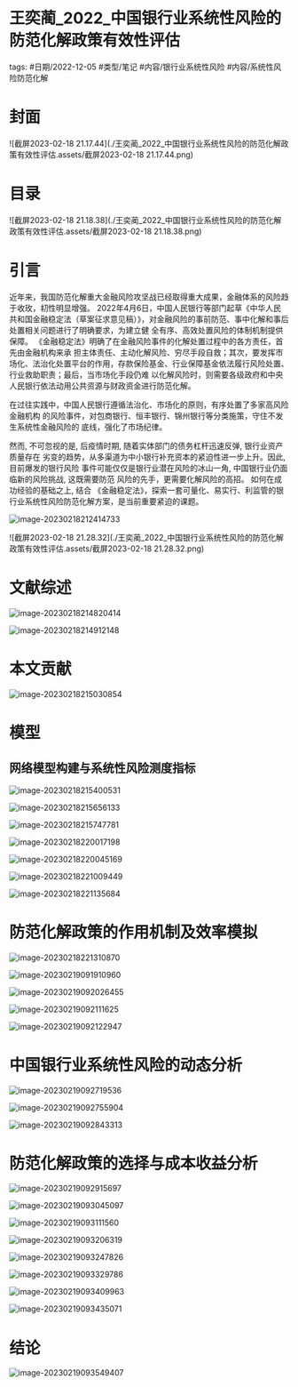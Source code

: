 # 王奕蔺_2022_中国银行业系统性风险的防范化解政策有效性评估



tags: #日期/2022-12-05 #类型/笔记 #内容/银行业系统性风险 #内容/系统性风险防范化解 





# 封面



![截屏2023-02-18 21.17.44](./王奕蔺_2022_中国银行业系统性风险的防范化解政策有效性评估.assets/截屏2023-02-18 21.17.44.png)





# 目录



![截屏2023-02-18 21.18.38](./王奕蔺_2022_中国银行业系统性风险的防范化解政策有效性评估.assets/截屏2023-02-18 21.18.38.png)









# 引言

近年来，我国防范化解重大金融风险攻坚战已经取得重大成果，金融体系的风险趋于收玫，㓞性明显增强。
2022年4月6日，中国人民银行等部门起草《中华人民共和国金融稳定法（草案征求意见稿）》，对金融风险的事前防范、事中化解和事后处置相关问题进行了明确要求，为建立健 全有序、高效处置风险的体制机制提供保障。
《金融稳定法》明确了在金融风险事件的化解处置过程中的各方责任，首先由金融机构来承 担主体责任、主动化解风险、穷尽手段自救；其次，要发挥市场化、法治化处置平台的作用，存款保险基金、行业保障基金依法履行风险处置、行业救助职责；最后，当市场化手段仍难 以化解风险时，则需要各级政府和中央人民银行依法动用公共资源与财政资金进行防范化解。

在过往实践中，中国人民银行遵循法治化、市场化的原则，有序处置了多家高风险金融机构 的风险事件，对包商银行、恒丰银行、锦州银行等分类施策，守住不发生系统性金融风险的 底线，强化了市场纪律。

然而, 不可忽视的是, 后疫情时期, 随着实体部门的债务杠杆迅速反弹, 银行业资产质量存在 劣变的趋势，从多渠道为中小银行补充资本的紧迫性进一步上升。因此, 目前爆发的银行风险 事件可能仅仅是银行业潜在风险的冰山一角, 中国银行业仍面临新的风险挑战, 这既需要防范 风险的先手，更需要化解风险的高招。
如何在成功经验的基础之上, 结合 《金融稳定法》，探索一套可量化、易实行、利监管的银行业系统性风险防范化解方案，是当前重要紧迫的课题。



![image-20230218212414733](./王奕蔺_2022_中国银行业系统性风险的防范化解政策有效性评估.assets/image-20230218212414733.png)





![截屏2023-02-18 21.28.32](./王奕蔺_2022_中国银行业系统性风险的防范化解政策有效性评估.assets/截屏2023-02-18 21.28.32.png)





# 文献综述



![image-20230218214820414](./王奕蔺_2022_中国银行业系统性风险的防范化解政策有效性评估.assets/image-20230218214820414.png)



![image-20230218214912148](./王奕蔺_2022_中国银行业系统性风险的防范化解政策有效性评估.assets/image-20230218214912148.png)





# 本文贡献



![image-20230218215030854](./王奕蔺_2022_中国银行业系统性风险的防范化解政策有效性评估.assets/image-20230218215030854.png)







# 模型



## 网络模型构建与系统性风险测度指标



![image-20230218215400531](./王奕蔺_2022_中国银行业系统性风险的防范化解政策有效性评估.assets/image-20230218215400531.png)



![image-20230218215656133](./王奕蔺_2022_中国银行业系统性风险的防范化解政策有效性评估.assets/image-20230218215656133.png)





![image-20230218215747781](./王奕蔺_2022_中国银行业系统性风险的防范化解政策有效性评估.assets/image-20230218215747781.png)



![image-20230218220017198](./王奕蔺_2022_中国银行业系统性风险的防范化解政策有效性评估.assets/image-20230218220017198.png)



![image-20230218220045169](./王奕蔺_2022_中国银行业系统性风险的防范化解政策有效性评估.assets/image-20230218220045169.png)



![image-20230218221009449](./王奕蔺_2022_中国银行业系统性风险的防范化解政策有效性评估.assets/image-20230218221009449.png)





![image-20230218221135684](./王奕蔺_2022_中国银行业系统性风险的防范化解政策有效性评估.assets/image-20230218221135684.png)



# 防范化解政策的作用机制及效率模拟



![image-20230218221310870](./王奕蔺_2022_中国银行业系统性风险的防范化解政策有效性评估.assets/image-20230218221310870.png)



![image-20230219091910960](./王奕蔺_2022_中国银行业系统性风险的防范化解政策有效性评估.assets/image-20230219091910960-6769553.png)



![image-20230219092026455](./王奕蔺_2022_中国银行业系统性风险的防范化解政策有效性评估.assets/image-20230219092026455.png)



![image-20230219092111625](./王奕蔺_2022_中国银行业系统性风险的防范化解政策有效性评估.assets/image-20230219092111625.png)



![image-20230219092122947](./王奕蔺_2022_中国银行业系统性风险的防范化解政策有效性评估.assets/image-20230219092122947.png)





# 中国银行业系统性风险的动态分析

![image-20230219092719536](./王奕蔺_2022_中国银行业系统性风险的防范化解政策有效性评估.assets/image-20230219092719536.png)



![image-20230219092755904](./王奕蔺_2022_中国银行业系统性风险的防范化解政策有效性评估.assets/image-20230219092755904.png)



![image-20230219092843313](./王奕蔺_2022_中国银行业系统性风险的防范化解政策有效性评估.assets/image-20230219092843313.png)





# 防范化解政策的选择与成本收益分析



![image-20230219092915697](./王奕蔺_2022_中国银行业系统性风险的防范化解政策有效性评估.assets/image-20230219092915697.png)



![image-20230219093045097](./王奕蔺_2022_中国银行业系统性风险的防范化解政策有效性评估.assets/image-20230219093045097.png)



![image-20230219093111560](./王奕蔺_2022_中国银行业系统性风险的防范化解政策有效性评估.assets/image-20230219093111560.png)



![image-20230219093206319](./王奕蔺_2022_中国银行业系统性风险的防范化解政策有效性评估.assets/image-20230219093206319.png)



![image-20230219093247826](./王奕蔺_2022_中国银行业系统性风险的防范化解政策有效性评估.assets/image-20230219093247826.png)



![image-20230219093329786](./王奕蔺_2022_中国银行业系统性风险的防范化解政策有效性评估.assets/image-20230219093329786.png)



![image-20230219093409963](./王奕蔺_2022_中国银行业系统性风险的防范化解政策有效性评估.assets/image-20230219093409963.png)



![image-20230219093435071](./王奕蔺_2022_中国银行业系统性风险的防范化解政策有效性评估.assets/image-20230219093435071.png)



# 结论

![image-20230219093549407](./王奕蔺_2022_中国银行业系统性风险的防范化解政策有效性评估.assets/image-20230219093549407.png)



























































